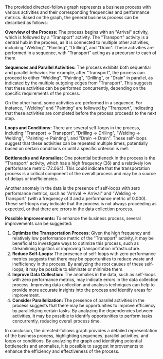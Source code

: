 The provided directed-follows graph represents a business process with various activities and their corresponding frequencies and performance metrics. Based on the graph, the general business process can be described as follows:

**Overview of the Process:**
The process begins with an "Arrival" activity, which is followed by a "Transport" activity. The "Transport" activity is a central hub in the process, as it is connected to multiple other activities, including "Welding", "Painting", "Drilling", and "Drain". These activities are performed in a sequence, with "Transport" acting as a precursor to each of them.

**Sequences and Parallel Activities:**
The process exhibits both sequential and parallel behavior. For example, after "Transport", the process can proceed to either "Welding", "Painting", "Drilling", or "Drain" in parallel, as indicated by the multiple outgoing edges from "Transport". This suggests that these activities can be performed concurrently, depending on the specific requirements of the process.

On the other hand, some activities are performed in a sequence. For instance, "Welding" and "Painting" are followed by "Transport", indicating that these activities are completed before the process proceeds to the next step.

**Loops and Conditions:**
There are several self-loops in the process, including "Transport -> Transport", "Drilling -> Drilling", "Welding -> Welding", "Painting -> Painting", and "Drain -> Drain". These self-loops suggest that these activities can be repeated multiple times, potentially based on certain conditions or until a specific criterion is met.

**Bottlenecks and Anomalies:**
One potential bottleneck in the process is the "Transport" activity, which has a high frequency (36) and a relatively low performance metric (72.064). This could indicate that the transportation process is a critical component of the overall process and may be a source of delays or inefficiencies.

Another anomaly in the data is the presence of self-loops with zero performance metrics, such as "Arrival -> Arrival" and "Welding -> Transport" (with a frequency of 3 and a performance metric of 0.000). These self-loops may indicate that the process is not always proceeding as expected, or that there are errors in the data collection process.

**Possible Improvements:**
To enhance the business process, several improvements can be suggested:

1. **Optimize the Transportation Process:** Given the high frequency and relatively low performance metric of the "Transport" activity, it may be beneficial to investigate ways to optimize this process, such as streamlining logistics or improving transportation infrastructure.
2. **Reduce Self-Loops:** The presence of self-loops with zero performance metrics suggests that there may be opportunities to reduce waste and inefficiency in the process. By analyzing the root causes of these self-loops, it may be possible to eliminate or minimize them.
3. **Improve Data Collection:** The anomalies in the data, such as self-loops with zero performance metrics, may indicate errors in the data collection process. Improving data collection and analysis techniques can help to provide more accurate insights into the process and identify areas for improvement.
4. **Consider Parallelization:** The presence of parallel activities in the process suggests that there may be opportunities to improve efficiency by parallelizing certain tasks. By analyzing the dependencies between activities, it may be possible to identify opportunities to perform tasks concurrently, reducing overall process time.

In conclusion, the directed-follows graph provides a detailed representation of the business process, highlighting sequences, parallel activities, and loops or conditions. By analyzing the graph and identifying potential bottlenecks and anomalies, it is possible to suggest improvements to enhance the efficiency and effectiveness of the process.